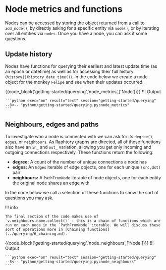 
# Node metrics and functions
Nodes can be accessed by storing the object returned from a call to `add_node()`, by directly asking for a specific entity via `node()`, or by iterating over all entities via `nodes`. Once you have a node, you can ask it some questions. 

## Update history 

Nodes have functions for querying their earliest and latest update time (as an epoch or datetime) as well as for accessing their full history (`history()`/`history_date_time()`). In the code below we create a node object for the monkey `Felipe` and see when their updates occurred. 

{{code_block('getting-started/querying','node_metrics',['Node'])}}
!!! Output

    ```python exec="on" result="text" session="getting-started/querying"
    --8<-- "python/getting-started/querying.py:node_metrics"
    ```

## Neighbours, edges and paths
To investigate who a node is connected with we can ask for its `degree()`, `edges`, or `neighbours`. As Raphtory graphs are directed, all of these functions also have an `in_` and `out_` variation, allowing you get only incoming and outgoing connections respectively. These functions return the following:

* **degree:** A count of the number of unique connections a node has
* **edges:** An `Edges` iterable of edge objects, one for each unique `(src,dst)` pair
* **neighbours:** A `PathFromNode` iterable of node objects, one for each entity the original node shares an edge with

In the code below we call a selection of these functions to show the sort of questions you may ask. 

!!! info

    The final section of the code makes use of `v.neighbours.name.collect()` - this is a chain of functions which are run on each node in the `PathFromNode` iterable. We will discuss these sort of operations more in [Chaining functions](../querying/6_chaining.md). 

{{code_block('getting-started/querying','node_neighbours',['Node'])}}
!!! Output

    ```python exec="on" result="text" session="getting-started/querying"
    --8<-- "python/getting-started/querying.py:node_neighbours"
    ```